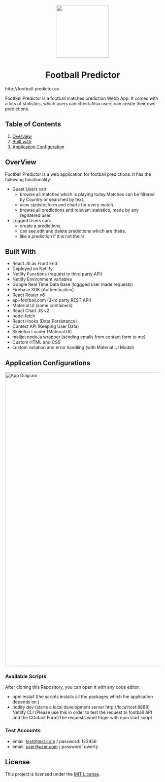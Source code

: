 <p id="start" align="center">
<br>
<a href="http://football-predictor.eu"><img height="170rem" src="https://firebasestorage.googleapis.com/v0/b/football-predictor-3416d.appspot.com/o/unnamed.png?alt=media&token=14280d86-9744-4c66-a1fa-150f03e7ef04"></a>
  <h1 align="center" color='7582EB'>Football Predictor</h1>
  http://football-predictor.eu
</p>
Football Predictor is a football matches prediction Webb App. It comes with a lots of statistics, which users can check.Also users can create their own predictions.

## Table of Contents
1. <a href="#overview">Overview</a>
2. <a href="#builtWith">Built with</a>
3. <a href="#appConfig">Application Configuration</a>
 



<h2 id="overview">OverView</h2>
Football Predictor is a web application for football predictions. It has the following functionality:

- Guest Users can: 
  - browse all matches which is playing today.Matches can be filtered by Country or searched by text.
  - view statistic,form and charts for every match.
  - browse all predictions and relevant statistics, made by any registered user.
- Logged Users can:
  - create a predictions.
  - can see,edit and delete predictions which are theirs.
  - like a prediction if it is not theirs

<h2 id="builtWith">Built With</h2>

- React JS as Front End
- Deployed on Netlify.
- Netlify Functions (request to third party API)
- Netlify Environment variables
- Google Real Time Data Base (loggged user made requests)
- Firebase SDK (Authentication)
- React Router v6
- api-football.com (3-rd party REST API)
- Material UI (some containers)
- React Chart JS v2
- node-fetch
- React Hooks (Data Persistance)
- Context API (Keeping User Data)
- Skeleton Loader (Material UI)
- mailjet nodeJs wrapper (sending emails from contact form to me)
- Custom HTML and CSS
- custom valiation and error handling (with Material UI Modal)

<h2 id="appConfig">Application Configurations</h2>
<img width="953" alt="App Diagram" src="https://firebasestorage.googleapis.com/v0/b/football-predictor-3416d.appspot.com/o/FootballPredictorWorkflow.svg?alt=media&token=84ab3c5b-fc6e-41c9-abdb-abda0f347217">
 

### Available Scripts
After cloning this Repository, you can open it with any code editor.

- npm install (the scripts installs all the packages which the application depends on.)
- netlify dev (starts a local development server http://localhost:8888) Netlify CLI (Please use this in order to test the request to football API and the COntact Form)The requests wont triger with npm start script


### Test Accounts
   - email: test@test.com / password: 123456
   - email: user@user.com / password: qwerty


## License

This project is licensed under the [MIT License](LICENSE).


